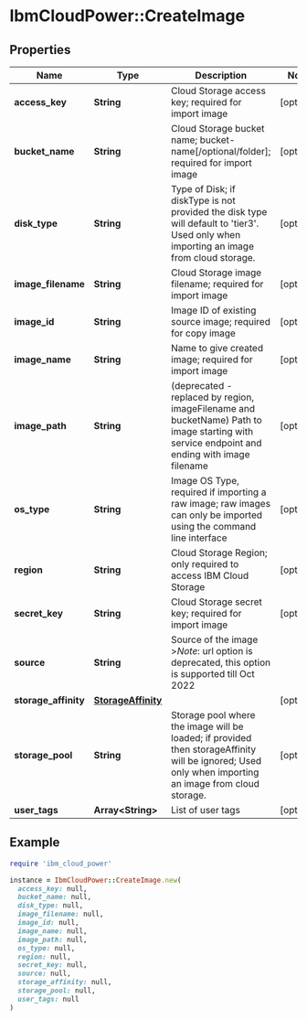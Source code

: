 # IbmCloudPower::CreateImage

## Properties

| Name | Type | Description | Notes |
| ---- | ---- | ----------- | ----- |
| **access_key** | **String** | Cloud Storage access key; required for import image | [optional] |
| **bucket_name** | **String** | Cloud Storage bucket name; bucket-name[/optional/folder]; required for import image | [optional] |
| **disk_type** | **String** | Type of Disk; if diskType is not provided the disk type will default to &#39;tier3&#39;. Used only when importing an image from cloud storage. | [optional] |
| **image_filename** | **String** | Cloud Storage image filename; required for import image | [optional] |
| **image_id** | **String** | Image ID of existing source image; required for copy image | [optional] |
| **image_name** | **String** | Name to give created image; required for import image | [optional] |
| **image_path** | **String** | (deprecated - replaced by region, imageFilename and bucketName) Path to image starting with service endpoint and ending with image filename | [optional] |
| **os_type** | **String** | Image OS Type, required if importing a raw image; raw images can only be imported using the command line interface | [optional] |
| **region** | **String** | Cloud Storage Region; only required to access IBM Cloud Storage | [optional] |
| **secret_key** | **String** | Cloud Storage secret key; required for import image | [optional] |
| **source** | **String** | Source of the image &gt;*Note*: url option is deprecated, this option is supported till Oct 2022  |  |
| **storage_affinity** | [**StorageAffinity**](StorageAffinity.md) |  | [optional] |
| **storage_pool** | **String** | Storage pool where the image will be loaded; if provided then storageAffinity will be ignored; Used only when importing an image from cloud storage. | [optional] |
| **user_tags** | **Array&lt;String&gt;** | List of user tags | [optional] |

## Example

```ruby
require 'ibm_cloud_power'

instance = IbmCloudPower::CreateImage.new(
  access_key: null,
  bucket_name: null,
  disk_type: null,
  image_filename: null,
  image_id: null,
  image_name: null,
  image_path: null,
  os_type: null,
  region: null,
  secret_key: null,
  source: null,
  storage_affinity: null,
  storage_pool: null,
  user_tags: null
)
```

